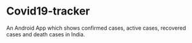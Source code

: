 # Covid19-tracker
An Android App which shows confirmed cases, active cases, recovered cases and death cases in India.
